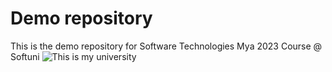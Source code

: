 # Demo repository
This is the demo repository for Software Technologies Mya 2023 Course @ Softuni
<img src="https://encrypted-tbn0.gstatic.com/images?q=tbn:ANd9GcQp97s4UeXQXCOGzYl-uOyvp0cIhBFA8SPw8R-FvQhOFg&s" alt="This is my university" />